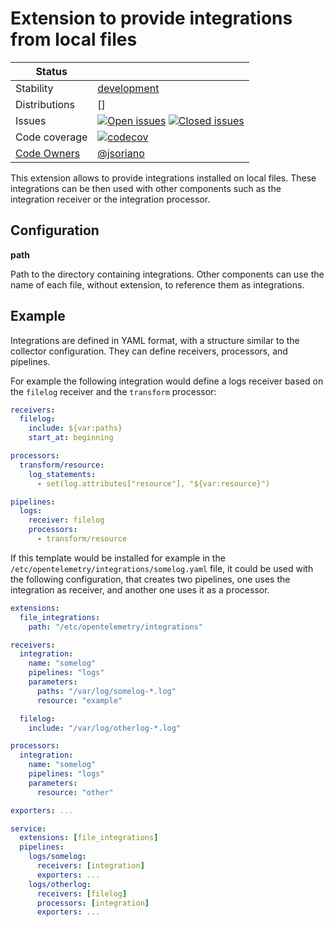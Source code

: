# Extension to provide integrations from local files

<!-- status autogenerated section -->
| Status        |           |
| ------------- |-----------|
| Stability     | [development]  |
| Distributions | [] |
| Issues        | [![Open issues](https://img.shields.io/github/issues-search/open-telemetry/opentelemetry-collector-contrib?query=is%3Aissue%20is%3Aopen%20label%3Aextension%2Ffileintegration%20&label=open&color=orange&logo=opentelemetry)](https://github.com/open-telemetry/opentelemetry-collector-contrib/issues?q=is%3Aopen+is%3Aissue+label%3Aextension%2Ffileintegration) [![Closed issues](https://img.shields.io/github/issues-search/open-telemetry/opentelemetry-collector-contrib?query=is%3Aissue%20is%3Aclosed%20label%3Aextension%2Ffileintegration%20&label=closed&color=blue&logo=opentelemetry)](https://github.com/open-telemetry/opentelemetry-collector-contrib/issues?q=is%3Aclosed+is%3Aissue+label%3Aextension%2Ffileintegration) |
| Code coverage | [![codecov](https://codecov.io/github/open-telemetry/opentelemetry-collector-contrib/graph/main/badge.svg?component=extension_file_integrations)](https://app.codecov.io/gh/open-telemetry/opentelemetry-collector-contrib/tree/main/?components%5B0%5D=extension_file_integrations&displayType=list) |
| [Code Owners](https://github.com/open-telemetry/opentelemetry-collector-contrib/blob/main/CONTRIBUTING.md#becoming-a-code-owner)    | [@jsoriano](https://www.github.com/jsoriano) |

[development]: https://github.com/open-telemetry/opentelemetry-collector/blob/main/docs/component-stability.md#development
<!-- end autogenerated section -->

This extension allows to provide integrations installed on local files.
These integrations can be then used with other components such as the
integration receiver or the integration processor.

## Configuration

**path**

Path to the directory containing integrations. Other components can use the name
of each file, without extension, to reference them as integrations.

## Example

Integrations are defined in YAML format, with a structure similar to the
collector configuration. They can define receivers, processors, and pipelines.

For example the following integration would define a logs receiver based on the
`filelog` receiver and the `transform` processor:
```yaml
receivers:
  filelog:
    include: ${var:paths}
    start_at: beginning

processors:
  transform/resource:
    log_statements:
      - set(log.attributes["resource"], "${var:resource}")

pipelines:
  logs:
    receiver: filelog
    processors:
      - transform/resource
```

If this template would be installed for example in the `/etc/opentelemetry/integrations/somelog.yaml`
file, it could be used with the following configuration, that creates two
pipelines, one uses the integration as receiver, and another one uses it as a
processor.

```yaml
extensions:
  file_integrations:
    path: "/etc/opentelemetry/integrations"

receivers:
  integration:
    name: "somelog"
    pipelines: "logs"
    parameters:
      paths: "/var/log/somelog-*.log"
      resource: "example"

  filelog:
    include: "/var/log/otherlog-*.log"

processors:
  integration:
    name: "somelog"
    pipelines: "logs"
    parameters:
      resource: "other"

exporters: ...

service:
  extensions: [file_integrations]
  pipelines:
    logs/somelog:
      receivers: [integration]
      exporters: ...
    logs/otherlog:
      receivers: [filelog]
      processors: [integration]
      exporters: ...
```
